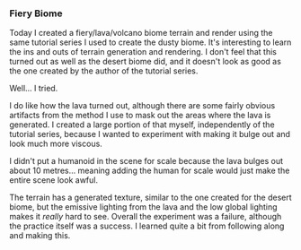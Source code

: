 ### Fiery Biome

Today I created a fiery/lava/volcano biome terrain and render using the same
tutorial series I used to create the dusty biome. It's interesting to learn
the ins and outs of terrain generation and rendering. I don't feel that this
turned out as well as the desert biome did, and it doesn't look as good as
the one created by the author of the tutorial series.

Well... I tried.

I do like how the lava turned out, although there are some fairly obvious
artifacts from the method I use to mask out the areas where the lava is
generated. I created a large portion of that myself, independently of the
tutorial series, because I wanted to experiment with making it bulge out
and look much more viscous.

I didn't put a humanoid in the scene for scale because the lava bulges out
about 10 metres... meaning adding the human for scale would just make the
entire scene look awful.

The terrain has a generated texture, similar to the one created for the
desert biome, but the emissive lighting from the lava and the low global
lighting makes it _really_ hard to see. Overall the experiment was a
failure, although the practice itself was a success. I learned quite a bit
from following along and making this.
